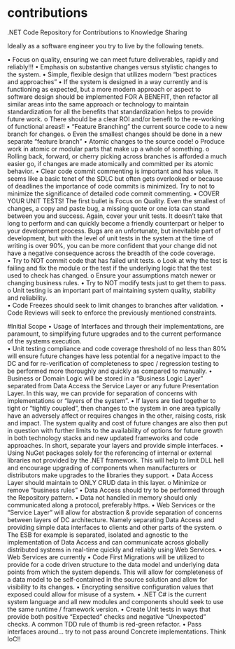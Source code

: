 # contributions
.NET Code Repository for Contributions to Knowledge Sharing

Ideally as a software engineer you try to live by the following tenets.

• Focus on quality, ensuring we can meet future deliverables, rapidly and reliably!!!
• Emphasis on substantive changes versus stylistic changes to the system.
• Simple, flexible design that utilizes modern “best practices and approaches”
• If the system is designed in a way currently and is functioning as expected, but a more modern approach or aspect to software design should be implemented FOR A BENEFIT, then refactor all similar areas into the same approach or technology to maintain standardization for all the benefits that standardization helps to provide future work. 
o     There should be a clear ROI and/or benefit to the re-working of functional areas!!
• “Feature Branching” the current source code to a new branch for changes. 
o Even the smallest changes should be done in a new separate “feature branch”
• Atomic changes to the source code!
o Produce work in atomic or modular parts that make up a whole of something. 
o Rolling back, forward, or cherry picking across branches is afforded a much easier go, if changes are made atomically and committed per its atomic behavior.
• Clear code commit commenting is important and has value.  It seems like a basic tenet of the SDLC but often gets overlooked or because of deadlines the importance of code commits is minimized. Try to not to minimize the significance of detailed code commit commenting. 
• COVER YOUR UNIT TESTS!  The first bullet is Focus on Quality.   Even the smallest of changes, a copy and paste bug, a missing quote or one iota can stand between you and success.  Again, cover your unit tests.   It doesn’t take that long to perform and can quickly become a friendly counterpart or helper to your development process.  Bugs are an unfortunate, but inevitable part of development, but with the level of unit tests in the system at the time of writing is over 90%, you can be more confident that your change did not have a negative consequence across the breadth of the code coverage.  
• Try to NOT commit code that has failed unit tests. 
o Look at why the test is failing and fix the module or the test if the underlying logic that the test used to check has changed.
o Ensure your assumptions match newer or changing business rules.
• Try to NOT modify tests just to get them to pass.  
o Unit testing is an important part of maintaining system quality, stability and reliability.  
• Code Freezes should seek to limit changes to branches after validation.
• Code Reviews will seek to enforce the previously mentioned constraints.

#Initial Scope
• Usage of Interfaces and through their implementations, are paramount, to simplifying future upgrades and to the current performance of the systems execution.   
• Unit testing compliance and code coverage threshold of no less than 80% will ensure future changes have less potential for a negative impact to the DC and for re-verification of completeness to spec / regression testing to be performed more thoroughly and quickly as compared to manually.
• Business or Domain Logic will be stored in a “Business Logic Layer” separated from Data Access the Service Layer or any future Presentation Layer.  In this way, we can provide for separation of concerns with implementations or “layers of the system”.
• If layers are tied together to tight or “tightly coupled”, then changes to the system in one area typically have an adversely affect or requires changes in the other, raising costs, risk and impact. The system quality and cost of future changes are also then put in question with further limits to the availability of options for future growth in both technology stacks and new updated frameworks and code approaches.  In short, separate your layers and provide simple interfaces.
• Using NuGet packages solely for the referencing of internal or external libraries not provided by the .NET framework.  This will help to limit DLL hell and encourage upgrading of components when manufacturers or distributors make upgrades to the libraries they support.
• Data Access Layer should maintain to ONLY CRUD data in this layer. 
o Minimize or remove “business rules”
• Data Access should try to be performed through the Repository pattern.
• Data not handled in memory should only communicated along a protocol, preferably https.
• Web Services or the “Service Layer” will allow for abstraction & provide separation of concerns between layers of DC architecture. Namely separating Data Access and providing simple data interfaces to clients and other parts of the system.
o The ESB for example is separated, isolated and agnostic to the implementation of Data Access and can communicate across globally distributed systems in real-time quickly and reliably using Web Services.
• Web Services are currently 
• Code First Migrations will be utilized to provide for a code driven structure to the data model and underlying data points from which the system depends.  This will allow for completeness of a data model to be self-contained in the source solution and allow for visibility to its changes.
• Encrypting sensitive configuration values that exposed could allow for misuse of a system.
• .NET C# is the current system language and all new modules and components should seek to use the same runtime / framework version. 
• Create Unit tests in ways that provide both positive “Expected” checks and negative “Unexpected” checks. A common TDD rule of thumb is red-green refactor. 
• Pass interfaces around… try to not pass around Concrete implementations.  Think IoC!! 
